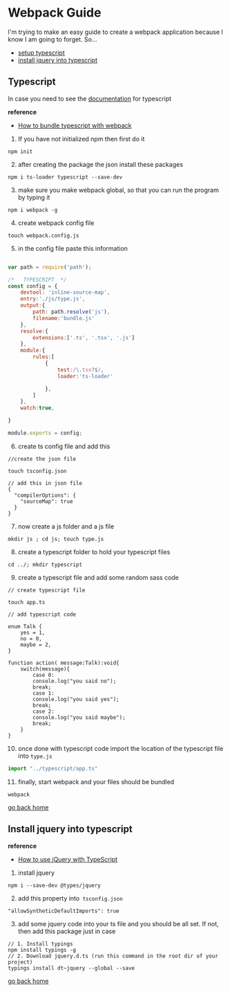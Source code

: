 # Webpack Guide

I'm trying to make an easy guide to create a webpack application
because I know I am going to forget. So...

- [setup typescript][setup]
- [install jquery into typescript][jquery]

[jquery]:#install-jquery-into-typescript
[setup]:#typescript
[home]:#webpack-guide

## Typescript

In case you need to see the [documentation](https://www.typescriptlang.org/docs/handbook/basic-types.html) for typescript

**reference**
- [How to bundle typescript with webpack](https://github.com/TypeStrong/ts-loader)

1. If you have not initialized npm then first do it

```
npm init
```

2. after creating the package the json install these packages

```
npm i ts-loader typescript --save-dev
```

3. make sure you make webpack global, so that you can run the program by typing it

```
npm i webpack -g
```

4. create webpack config file

```
touch webpack.config.js
```

5. in the config file paste this information

```js

var path = require('path');

/*   TYPESCRIPT  */
const config = {
    devtool: 'inline-source-map',
    entry:'./js/type.js',
    output:{
        path: path.resolve('js'),
        filename:'bundle.js'
    },
    resolve:{
        extensions:['.ts', '.tsx', '.js']
    },
    module:{
        rules:[
            {
                test:/\.tsx?$/,
                loader:'ts-loader'

            },
        ]
    },
    watch:true,

}

module.exports = config;
```
6. create ts config file and add this

```
//create the json file

touch tsconfig.json
```

```
// add this in json file
{
  "compilerOptions": {
    "sourceMap": true
  }
}
```

7. now create a js folder and a js file

```
mkdir js ; cd js; touch type.js
```

8. create a typescript folder to hold your typescript files

```
cd ../; mkdir typescript
```
9. create a typescript file and add some random sass code

```
// create typescript file

touch app.ts
```

```
// add typescript code

enum Talk {
    yes = 1,
    no = 0,
    maybe = 2,
}

function action( message:Talk):void{
    switch(message){
        case 0:
        console.log("you said no");
        break;
        case 1:
        console.log("you said yes");
        break;
        case 2:
        console.log("you said maybe");
        break;
    }
}

```

10. once done with typescript code import the location of the typescript file into `type.js`

```js
import "../typescript/app.ts"
```

11. finally, start webpack and your files should be bundled

```
webpack
```

[go back home][home]

## Install jquery into typescript

**reference**
- [How to use jQuery with TypeScript](https://stackoverflow.com/questions/32050645/how-to-use-jquery-with-typescript)

1. install jquery

```
npm i --save-dev @types/jquery
```

2. add this property into` tsconfig.json`

```
"allowSyntheticDefaultImports": true
```

3. add some jquery code into your ts file and you should be all set. If not, then
add this package just in case

```
// 1. Install typings
npm install typings -g
// 2. Download jquery.d.ts (run this command in the root dir of your project)
typings install dt~jquery --global --save
```

[go back home][home]
